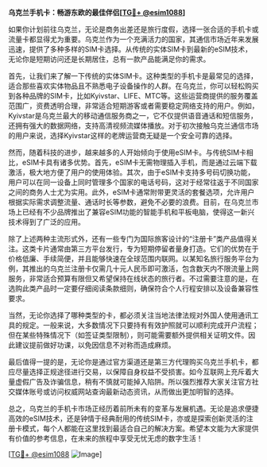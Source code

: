 **乌克兰手机卡：畅游东欧的最佳伴侣[[TG💪+ @esim1088](https://t.me/s/esim1088)]**

如果你计划前往乌克兰，无论是商务出差还是旅行度假，选择一张合适的手机卡或流量卡都显得尤为重要。乌克兰作为一个充满活力的国家，其通信市场近年来发展迅速，提供了多种多样的SIM卡选择。从传统的实体SIM卡到最新的eSIM技术，无论你是短期访问还是长期居住，总有一款产品能满足你的需求。

首先，让我们来了解一下传统的实体SIM卡。这种类型的手机卡是最常见的选择，适合那些喜欢实体物品且不熟悉电子设备操作的人群。在乌克兰，你可以轻松购买到各种品牌的SIM卡，比如Kyivstar、LIFE、MTC等。这些运营商提供的服务覆盖范围广，资费透明合理，非常适合短期游客或者需要稳定网络支持的用户。例如，Kyivstar是乌克兰最大的移动通信服务商之一，它不仅提供语音通话和短信服务，还拥有强大的数据网络，支持高清视频流媒体播放。对于初次接触乌克兰通信市场的用户来说，选择Kyivstar这样的老牌运营商无疑是一个安全可靠的选择。

然而，随着科技的进步，越来越多的人开始倾向于使用eSIM卡。与传统SIM卡相比，eSIM卡具有诸多优势。首先，eSIM卡无需物理插入手机，而是通过云端下载激活，极大地方便了用户的使用体验。其次，由于eSIM卡支持多号码切换功能，用户可以在同一设备上同时管理多个国家的电话号码，这对于经常往返于不同国家之间的商务人士尤为实用。此外，eSIM卡通常附带更灵活的套餐选项，允许用户根据实际需求调整流量、通话时长等参数，避免不必要的浪费。目前，在乌克兰市场上已经有不少品牌推出了兼容eSIM功能的智能手机和平板电脑，使得这一新兴技术得到了广泛的应用。

除了上述两种主流形式外，还有一些专门为国际旅客设计的“注册卡”类产品值得关注。这类卡片通常由第三方平台发行，专为短期停留者量身打造。它们的优势在于价格低廉、手续简便，并且能够快速在全球范围内联网。以某知名旅行服务平台为例，其推出的乌克兰注册卡仅需几十元人民币即可激活，包含数天内不限流量上网服务，非常适合预算有限但又希望保持在线状态的旅行者。不过需要注意的是，在选购此类产品时一定要仔细阅读条款细则，确保符合个人行程安排以及设备兼容性要求。

当然，无论你选择了哪种类型的卡，都必须关注当地法律法规对外国人使用通讯工具的规定。一般来说，大多数情况下只要持有有效护照就可以顺利完成开户流程；但在某些特殊情况下（如签证类型限制），则可能需要额外提供相关证明文件。因此建议提前做好功课，以免因信息不对称而造成麻烦。

最后值得一提的是，无论你是通过官方渠道还是第三方代理购买乌克兰手机卡，都应尽量选择正规途径进行交易，以保障自身权益不受损害。如今互联网上充斥着大量虚假广告及诈骗信息，稍有不慎就可能掉入陷阱。所以强烈推荐大家关注官方社交媒体账号或访问权威网站查询最新动态资讯，从而做出更加明智的选择。

总之，乌克兰的手机卡市场正经历着前所未有的变革与发展机遇。无论是追求便捷高效的eSIM技术，还是钟情于经典耐用的传统SIM卡，亦或是探索创新灵活的注册卡模式，每个人都能在这里找到最适合自己的解决方案。希望本文能为大家提供有价值的参考信息，在未来的旅程中享受无忧无虑的数字生活！

[[TG💪+ @esim1088](https://t.me/s/esim1088) ![Image](https://i.postimg.cc/4NQfJmqS/Snipaste-2025-05-13-00-14-12.png)]